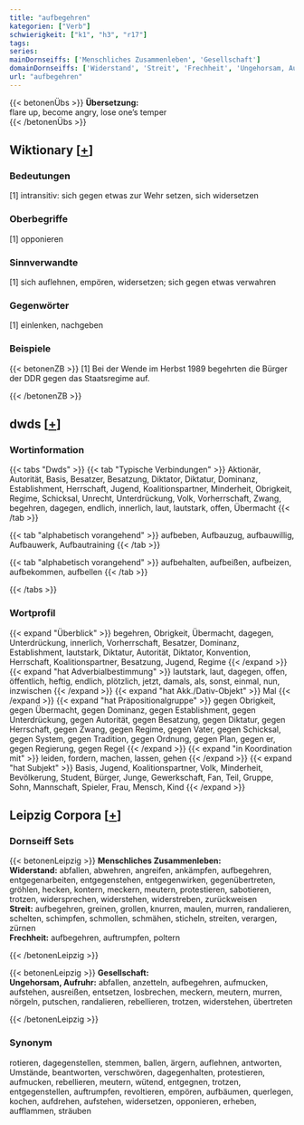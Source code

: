 ```yaml
---
title: "aufbegehren"
kategorien: ["Verb"]
schwierigkeit: ["k1", "h3", "r17"]
tags:
series:
mainDornseiffs: ['Menschliches Zusammenleben', 'Gesellschaft']
domainDornseiffs: ['Widerstand', 'Streit', 'Frechheit', 'Ungehorsam, Aufruhr']
url: "aufbegehren"
---
```


{{< betonenÜbs >}}
**Übersetzung:**  
flare up, become angry, lose one’s temper  
{{< /betonenÜbs >}}

## Wiktionary [[+](https://de.wiktionary.org/wiki/aufbegehren)]

### Bedeutungen
[1] intransitiv: sich gegen etwas zur Wehr setzen, sich widersetzen  

### Oberbegriffe
[1] opponieren  

### Sinnverwandte
[1] sich auflehnen, empören, widersetzen; sich gegen etwas verwahren  

### Gegenwörter
[1] einlenken, nachgeben  

### Beispiele
{{< betonenZB >}}
[1] Bei der Wende im Herbst 1989 begehrten die Bürger der DDR gegen das Staatsregime auf.  

{{< /betonenZB >}}


## dwds [[+](https://www.dwds.de/wb/aufbegehren)]

### Wortinformation
{{< tabs "Dwds" >}}
{{< tab "Typische Verbindungen" >}}
Aktionär, Autorität, Basis, Besatzer, Besatzung, Diktator, Diktatur, Dominanz, Establishment, Herrschaft, Jugend, Koalitionspartner, Minderheit, Obrigkeit, Regime, Schicksal, Unrecht, Unterdrückung, Volk, Vorherrschaft, Zwang, begehren, dagegen, endlich, innerlich, laut, lautstark, offen, Übermacht
{{< /tab >}}

{{< tab "alphabetisch vorangehend" >}}
aufbeben, Aufbauzug, aufbauwillig, Aufbauwerk, Aufbautraining
{{< /tab >}}

{{< tab "alphabetisch vorangehend" >}}
aufbehalten, aufbeißen, aufbeizen, aufbekommen, aufbellen
{{< /tab >}}

{{< /tabs >}}

### Wortprofil
{{< expand "Überblick" >}} begehren, Obrigkeit, Übermacht, dagegen, Unterdrückung, innerlich, Vorherrschaft, Besatzer, Dominanz, Establishment, lautstark, Diktatur, Autorität, Diktator, Konvention, Herrschaft, Koalitionspartner, Besatzung, Jugend, Regime {{< /expand >}}
{{< expand "hat Adverbialbestimmung" >}} lautstark, laut, dagegen, offen, öffentlich, heftig, endlich, plötzlich, jetzt, damals, als, sonst, einmal, nun, inzwischen {{< /expand >}}
{{< expand "hat Akk./Dativ-Objekt" >}} Mal {{< /expand >}}
{{< expand "hat Präpositionalgruppe" >}} gegen Obrigkeit, gegen Übermacht, gegen Dominanz, gegen Establishment, gegen Unterdrückung, gegen Autorität, gegen Besatzung, gegen Diktatur, gegen Herrschaft, gegen Zwang, gegen Regime, gegen Vater, gegen Schicksal, gegen System, gegen Tradition, gegen Ordnung, gegen Plan, gegen er, gegen Regierung, gegen Regel {{< /expand >}}
{{< expand "in Koordination mit" >}} leiden, fordern, machen, lassen, gehen {{< /expand >}}
{{< expand "hat Subjekt" >}} Basis, Jugend, Koalitionspartner, Volk, Minderheit, Bevölkerung, Student, Bürger, Junge, Gewerkschaft, Fan, Teil, Gruppe, Sohn, Mannschaft, Spieler, Frau, Mensch, Kind {{< /expand >}}

## Leipzig Corpora [[+](https://corpora.uni-leipzig.de/en/res?word=aufbegehren&corpusId=deu_newscrawl-public_2018)]

### Dornseiff Sets
{{< betonenLeipzig >}}
**Menschliches Zusammenleben:**  
**Widerstand:** abfallen, abwehren, angreifen, ankämpfen, aufbegehren, entgegenarbeiten, entgegenstehen, entgegenwirken, gegenübertreten, gröhlen, hecken, kontern, meckern, meutern, protestieren, sabotieren, trotzen, widersprechen, widerstehen, widerstreben, zurückweisen  
**Streit:** aufbegehren, greinen, grollen, knurren, maulen, murren, randalieren, schelten, schimpfen, schmollen, schmähen, sticheln, streiten, verargen, zürnen  
**Frechheit:** aufbegehren, auftrumpfen, poltern  

{{< /betonenLeipzig >}}


{{< betonenLeipzig >}}
**Gesellschaft:**  
**Ungehorsam, Aufruhr:** abfallen, anzetteln, aufbegehren, aufmucken, aufstehen, ausreißen, entsetzen, losbrechen, meckern, meutern, murren, nörgeln, putschen, randalieren, rebellieren, trotzen, widerstehen, übertreten  

{{< /betonenLeipzig >}}

### Synonym
rotieren, dagegenstellen, stemmen, ballen, ärgern, auflehnen, antworten, Umstände, beantworten, verschwören, dagegenhalten, protestieren, aufmucken, rebellieren, meutern, wütend, entgegnen, trotzen, entgegenstellen, auftrumpfen, revoltieren, empören, aufbäumen, querlegen, kochen, aufdrehen, aufstehen, widersetzen, opponieren, erheben, aufflammen, sträuben


